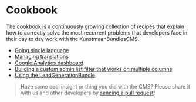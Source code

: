 # Cookbook

The cookbook is a continuously growing collection of recipes that explain how to correctly solve the most recurrent problems that developers face in their day to day work with the KunstmaanBundlesCMS.

* [Going single language](./05-01-going-single-language.md)
* [Managing translations](./05-02-manage-translations.md)
* [Google Analytics dashboard](./05-03-google-analytics-dashboard.md)
* [Building a custom admin list filter that works on multiple columns](./05-05-building-custom-filter-on-multiple-columns.md)
* [Using the LeadGenerationBundle](./05-06-using-the-leadgenerationbundle.md)

> Have some cool insight or thing you did with the CMS? Please share it with us and other developers by [sending a pull request](./07-00-contributing.md)!
